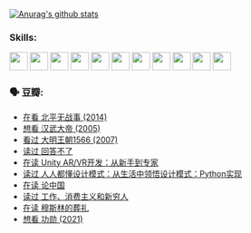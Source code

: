 
[![Anurag's github stats](https://github-readme-stats.vercel.app/api?username=w940853815)](https://github.com/anuraghazra/github-readme-stats)

### Skills:

<code><img height="32" src="https://cdn.jsdelivr.net/npm/simple-icons@v5/icons/python.svg"></code>
<code><img height="32" src="https://cdn.jsdelivr.net/npm/simple-icons@v5/icons/javascript.svg"></code>
<code><img height="32" src="https://cdn.jsdelivr.net/npm/simple-icons@v5/icons/django.svg"></code>
<code><img height="32" src="https://cdn.jsdelivr.net/npm/simple-icons@v5/icons/flask.svg"></code>
<code><img height="32" src="https://cdn.jsdelivr.net/npm/simple-icons@v5/icons/vuetify.svg"></code>
<code><img height="32" src="https://cdn.jsdelivr.net/npm/simple-icons@v5/icons/git.svg"></code>
<code><img height="32" src="https://cdn.jsdelivr.net/npm/simple-icons@v5/icons/docker.svg"></code>
<code><img height="32" src="https://cdn.jsdelivr.net/npm/simple-icons@v5/icons/postgresql.svg"></code>
<code><img height="32" src="https://cdn.jsdelivr.net/npm/simple-icons@v5/icons/elasticsearch.svg"></code>
<code><img height="32" src="https://cdn.jsdelivr.net/npm/simple-icons@v5/icons/macos.svg"></code>
<code><img height="32" src="https://cdn.jsdelivr.net/npm/simple-icons@v5/icons/linux.svg"></code>

### 🗣 豆瓣:

<!-- DOUBAN-ACTIVITIES:START -->
- [在看 北平无战事‎ (2014)](https://www.douban.com/people/136069238/status/3821449886/?_i=49060361)
- [想看 汉武大帝‎ (2005)](https://www.douban.com/people/136069238/status/3821405621/?_i=49060361)
- [看过 大明王朝1566‎ (2007)](https://www.douban.com/people/136069238/status/3821396719/?_i=49060361)
- [读过 回答不了](https://www.douban.com/people/136069238/status/3812155932/?_i=49060361)
- [在读 Unity AR/VR开发：从新手到专家](https://www.douban.com/people/136069238/status/3810864648/?_i=49060361)
- [读过 人人都懂设计模式：从生活中领悟设计模式：Python实现](https://www.douban.com/people/136069238/status/3806334005/?_i=49060361)
- [在读 论中国](https://www.douban.com/people/136069238/status/3805671678/?_i=49060361)
- [读过 工作、消费主义和新穷人](https://www.douban.com/people/136069238/status/3803834644/?_i=49060361)
- [在读 穆斯林的葬礼](https://www.douban.com/people/136069238/status/3802824932/?_i=49060361)
- [想看 功勋‎ (2021)](https://www.douban.com/people/136069238/status/3802127044/?_i=49060361)
<!-- DOUBAN-ACTIVITIES:END -->
<!--
**w940853815/w940853815** is a ✨ _special_ ✨ repository because its `README.md` (this file) appears on your GitHub profile.

Here are some ideas to get you started:

- 🔭 I’m currently working on ...
- 🌱 I’m currently learning ...
- 👯 I’m looking to collaborate on ...
- 🤔 I’m looking for help with ...
- 💬 Ask me about ...
- 📫 How to reach me: ...
- 😄 Pronouns: ...
- ⚡ Fun fact: ...
-->
